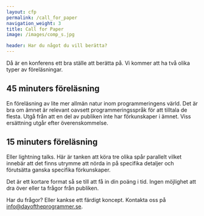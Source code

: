 ```yaml
---
layout: cfp
permalink: /call_for_paper
navigation_weight: 3
title: Call for Paper
image: /images/comp_s.jpg

header: Har du något du vill berätta?
---
```

Då är en konferens ett bra ställe att berätta på.
Vi kommer att ha två olika typer av föreläsningar.

## 45 minuters föreläsning
En föreläsning av lite mer allmän natur inom programmeringens värld. 
Det är bra om ämnet är relevant oavsett programmeringsspråk för att tilltala de flesta. Utgå från att en del av publiken inte har förkunskaper i ämnet. Viss ersättning utgår efter överenskommelse.

## 15 minuters föreläsning
Eller lightning talks. Här är tanken att köra tre olika spår parallelt vilket
innebär att det finns utrymme att nörda in på specifika detaljer och förutsätta ganska specifika förkunskaper. 

Det är ett kortare format så se till att få in din poäng i tid. Ingen möjlighet att dra över eller ta frågor från publiken.

Har du frågor? Eller kankse ett färdigt koncept. Kontakta oss på
[info@dayoftheprogrammer.se](mailto:info@dayoftheprogrammer.se).
